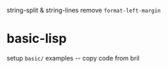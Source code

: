 string-split & string-lines
remove `format-left-margin`

# basic-lisp

setup `basic/` examples -- copy code from bril
